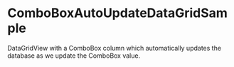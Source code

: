 ComboBoxAutoUpdateDataGridSample
================================

DataGridView with a ComboBox column which automatically updates the database as we update the ComboBox value.

